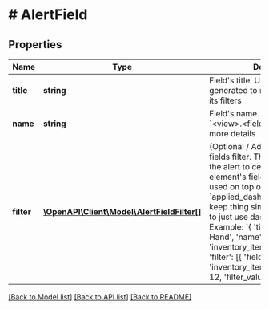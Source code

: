 # # AlertField

## Properties

Name | Type | Description | Notes
------------ | ------------- | ------------- | -------------
**title** | **string** | Field&#39;s title. Usually auto-generated to reflect field name and its filters |
**name** | **string** | Field&#39;s name. Has the format &#x60;&lt;view&gt;.&lt;field&gt;&#x60; Refer to [docs](https://cloud.google.com/looker/docs/sharing-and-publishing/creating-alerts) for more details |
**filter** | [**\OpenAPI\Client\Model\AlertFieldFilter[]**](AlertFieldFilter.md) | (Optional / Advance Use) List of fields filter. This further restricts the alert to certain dashboard element&#39;s field values. This can be used on top of dashboard filters &#x60;applied_dashboard_filters&#x60;. To keep thing simple, it&#39;s suggested to just use dashboard filters. Example: &#x60;{ &#39;title&#39;: &#39;12 Number on Hand&#39;, &#39;name&#39;: &#39;inventory_items.number_on_hand&#39;, &#39;filter&#39;: [{ &#39;field_name&#39;: &#39;inventory_items.id&#39;, &#39;field_value&#39;: 12, &#39;filter_value&#39;: null }] }&#x60; | [optional]

[[Back to Model list]](../../README.md#models) [[Back to API list]](../../README.md#endpoints) [[Back to README]](../../README.md)
